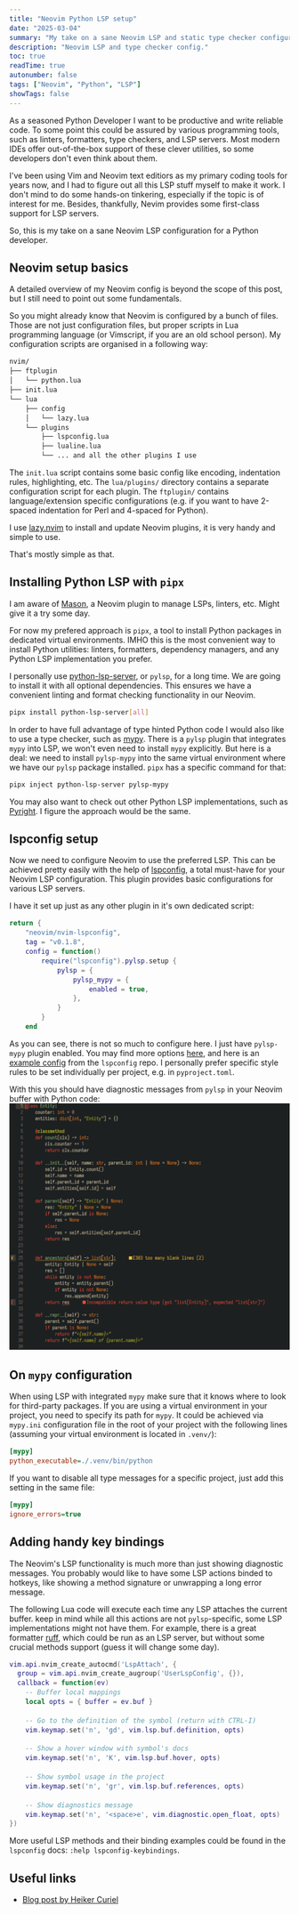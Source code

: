 ```yaml
---
title: "Neovim Python LSP setup"
date: "2025-03-04"
summary: "My take on a sane Neovim LSP and static type checker configuration."
description: "Neovim LSP and type checker config."
toc: true 
readTime: true
autonumber: false 
tags: ["Neovim", "Python", "LSP"]
showTags: false 
---
```


As a seasoned Python Developer I want to be productive and write reliable code. To some point this could be assured by various programming tools,
such as linters, formatters, type checkers, and LSP servers. Most modern IDEs offer out-of-the-box support of these clever utilities, so some developers
don't even think about them.

I've been using Vim and Neovim text editiors as my primary coding tools for years now, and I had to figure out all this LSP stuff myself to make it work.
 I don't mind to do some hands-on tinkering, especially if the topic is of interest for me. Besides, thankfully, Nevim provides some first-class support
 for LSP servers.

So, this is my take on a sane Neovim LSP configuration for a Python developer. 

## Neovim setup basics
A detailed overview of my Neovim config is beyond the scope of this post, but I still need to point out some fundamentals.

So you might already know that Neovim is configured by a bunch of files. Those are not just configuration files, but proper scripts in Lua programming
language (or Vimscript, if you are an old school person). My configuration scripts are organised in a following way:

```bash
nvim/
├── ftplugin
│   └── python.lua 
├── init.lua
└── lua
    ├── config
    │   └── lazy.lua
    └── plugins
        ├── lspconfig.lua
        ├── lualine.lua
        └── ... and all the other plugins I use
```

The `init.lua` script contains some basic config like encoding, indentation rules, highlighting, etc.
The `lua/plugins/` directory contains a separate configuration script for each plugin.
The `ftplugin/` contains language/extension specific configurations (e.g. if you want to have 2-spaced indentation for Perl and 4-spaced for Python).

I use [lazy.nvim](https://lazy.folke.io/) to install and update Neovim plugins, it is very handy and simple to use.

That's mostly simple as that.

## Installing Python LSP with `pipx`
I am aware of [Mason](https://github.com/williamboman/mason.nvim), a Neovim plugin to manage LSPs, linters, etc. Might give it a try some day.

For now my prefered approach is `pipx`, a tool to install Python packages in dedicated virtual environments.
IMHO this is the most convenient way to install Python utilities: linters, formatters, dependency managers, and any Python LSP implementation you prefer.

I personally use [python-lsp-server](https://github.com/python-lsp/python-lsp-server), or `pylsp`, for a long time.
We are going to install it with all optional dependencies. This ensures we have a convenient linting and format checking functionality in our Neovim.

```bash
pipx install python-lsp-server[all]
```

In order to have full advantage of type hinted Python code I would also like to use a type checker, such as [mypy](https://github.com/python/mypy).
There is a `pylsp` plugin that integrates `mypy` into LSP, we won't even need to install `mypy` explicitly.
But here is a deal: we need to install `pylsp-mypy` into the same virtual environment where we have our `pylsp` package installed.
`pipx` has a specific command for that:

```bash
pipx inject python-lsp-server pylsp-mypy
```

You may also want to check out other Python LSP implementations, such as [Pyright](https://github.com/microsoft/pyright).
I figure the approach would be the same.

## lspconfig setup
Now we need to configure Neovim to use the preferred LSP. This can be achieved pretty easily with the help of
[lspconfig](https://github.com/neovim/nvim-lspconfig), a total must-have for your Neovim LSP configuration.
This plugin provides basic configurations for various LSP servers.

I have it set up just as any other plugin in it's own dedicated script:
```lua
return {
    "neovim/nvim-lspconfig",
    tag = "v0.1.8",
    config = function()
        require("lspconfig").pylsp.setup {
            pylsp = {
                pylsp_mypy = {
                    enabled = true,
                },
            }
        }
    end
```
As you can see, there is not so much to configure here. I just have `pylsp-mypy` plugin enabled.
You may find more options [here](https://github.com/python-lsp/python-lsp-server/blob/develop/CONFIGURATION.md),
and here is an [example config](https://github.com/neovim/nvim-lspconfig/blob/master/doc/configs.md#pylsp) from the `lspconfig` repo.
I personally prefer specific style rules to be set individually per project, e.g. in `pyproject.toml`.

With this you should have diagnostic messages from `pylsp` in your Neovim buffer with Python code:
![LSP messages](lsp-messages.png)

## On `mypy` configuration
When using LSP with integrated `mypy` make sure that it knows where to look for third-party packages. If you are using a virtual environment in your
project, you need to specify its path for `mypy`. It could be achieved via `mypy.ini` configuration file in the root of your project with the following
lines (assuming your virtual environment is located in `.venv/`):

```ini
[mypy]
python_executable=./.venv/bin/python
```

If you want to disable all type messages for a specific project, just add this setting in the same file:

```ini
[mypy]
ignore_errors=true
```

## Adding handy key bindings
The Neovim's LSP functionality is much more than just showing diagnostic messages.
You probably would like to have some LSP actions binded to hotkeys, like showing a method signature or unwrapping a long error message.

The following Lua code will execute each time any LSP attaches the current buffer. keep in mind while all this actions are not `pylsp`-specific, some LSP
implementations might not have them. For example, there is a great formatter [ruff](https://github.com/astral-sh/ruff), which could be run as an LSP server,
but without some crucial methods support (guess it will change some day).

```lua
vim.api.nvim_create_autocmd('LspAttach', {
  group = vim.api.nvim_create_augroup('UserLspConfig', {}),
  callback = function(ev)
    -- Buffer local mappings
    local opts = { buffer = ev.buf }
    
    -- Go to the definition of the symbol (return with CTRL-I)
    vim.keymap.set('n', 'gd', vim.lsp.buf.definition, opts)
    
    -- Show a hover window with symbol's docs
    vim.keymap.set('n', 'K', vim.lsp.buf.hover, opts)

    -- Show symbol usage in the project
    vim.keymap.set('n', 'gr', vim.lsp.buf.references, opts)

    -- Show diagnostics message
    vim.keymap.set('n', '<space>e', vim.diagnostic.open_float, opts)
})
```

More useful LSP methods and their binding examples could be found in the `lspconfig` docs: `:help lspconfig-keybindings`.

## Useful links
- [Blog post by Heiker Curiel](https://vonheikemen.github.io/devlog/tools/neovim-lsp-client-guide/)
